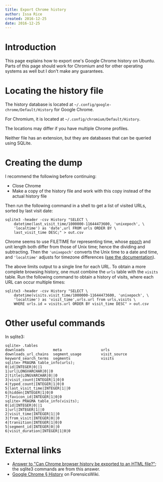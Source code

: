 ```yaml
---
title: Export Chrome history
author: Issa Rice
created: 2016-12-25
date: 2016-12-25
---
```


# Introduction

This page explains how to export one's Google Chrome history on Ubuntu.
Parts of this page should work for Chromium and for other operating systems as
well but I don't make any guarantees.

# Locating the history file

The history database is located at `~/.config/google-chrome/Default/History`
for Google Chrome.

For Chromium, it is located at `~/.config/chromium/Default/History`.

The locations may differ if you have multiple Chrome profiles.

Neither file has an extension, but they are databases that can be queried using
SQLite.

# Creating the dump

I recommend the following before continuing:

* Close Chrome
* Make a copy of the history file and work with this copy instead of the actual
  history file

Then run the following command in a shell to get a list of visited URLs, sorted
by last visit date:

    sqlite3 -header -csv History "SELECT \
        datetime(last_visit_time/1000000-11644473600, 'unixepoch', \
        'localtime') as 'date',url FROM urls ORDER BY \
        last_visit_time DESC;" > out.csv

Chrome seems to use FILETIME for representing time, whose [epoch][epoch] and
unit length both differ from those of Unix time; hence the dividing and
subtracting.
Then the `'unixepoch'` converts the Unix time to a date and time, and
`'localtime'` adjusts for timezone differences ([see the
documentation](https://www.sqlite.org/lang_datefunc.html)).

The above limits output to a single line for each URL.
To obtain a more complete browsing history, one must combine the `urls` table
with the `visits` table.
Run the following command to obtain a history of visits, where each URL can
occur multiple times:

    sqlite3 -header -csv History "SELECT \
        datetime(visits.visit_time/1000000-11644473600, 'unixepoch', \
        'localtime') as 'visit_time',urls.url from urls,visits \
        WHERE urls.id = visits.url ORDER BY visit_time DESC" > out.csv

# Other useful commands

In sqlite3:

    sqlite> .tables
    downloads             meta                  urls
    downloads_url_chains  segment_usage         visit_source
    keyword_search_terms  segments              visits
    sqlite> PRAGMA table_info(urls);
    0|id|INTEGER|0||1
    1|url|LONGVARCHAR|0||0
    2|title|LONGVARCHAR|0||0
    3|visit_count|INTEGER|1|0|0
    4|typed_count|INTEGER|1|0|0
    5|last_visit_time|INTEGER|1||0
    6|hidden|INTEGER|1|0|0
    7|favicon_id|INTEGER|1|0|0
    sqlite> PRAGMA table_info(visits);
    0|id|INTEGER|0||1
    1|url|INTEGER|1||0
    2|visit_time|INTEGER|1||0
    3|from_visit|INTEGER|0||0
    4|transition|INTEGER|1|0|0
    5|segment_id|INTEGER|0||0
    6|visit_duration|INTEGER|1|0|0

# External links

* [Answer to "Can Chrome browser history be exported to an HTML
  file?"](http://superuser.com/a/602274); the sqlite3 commands are from this
  answer.
* [Google Chrome §
  History](https://forensicswiki.xyz/page/Google_Chrome#History) on
  ForensicsWiki.

[epoch]: https://en.wikipedia.org/wiki/Epoch_(reference_date)
